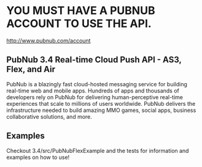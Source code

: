 # YOU MUST HAVE A PUBNUB ACCOUNT TO USE THE API.
http://www.pubnub.com/account

## PubNub 3.4 Real-time Cloud Push API - AS3, Flex, and Air

PubNub is a blazingly fast cloud-hosted messaging service for building
real-time web and mobile apps. Hundreds of apps and thousands of developers
rely on PubNub for delivering human-perceptive real-time
experiences that scale to millions of users worldwide. PubNub delivers
the infrastructure needed to build amazing MMO games, social apps,
business collaborative solutions, and more.

## Examples
Checkout 3.4/src/PubNubFlexExample and the tests for information and examples on how to use!


